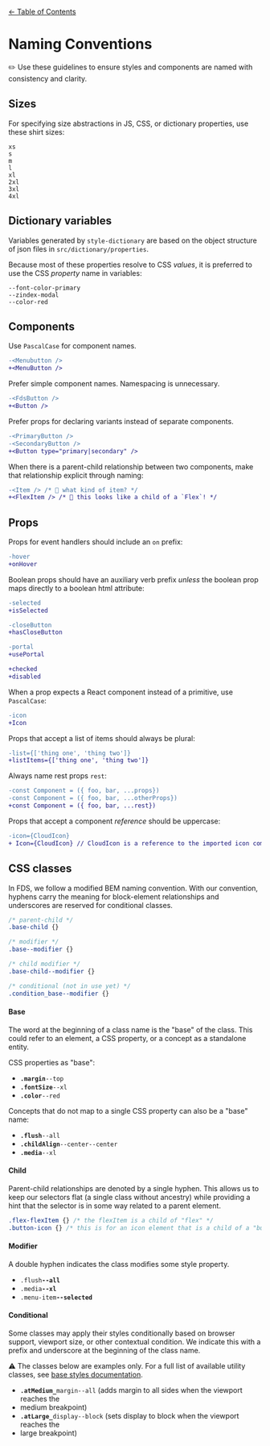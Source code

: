 [&larr; Table of Contents](../CONTRIBUTING.md)

# Naming Conventions
✏️ Use these guidelines to ensure styles and components are named with consistency and
clarity.

## Sizes

For specifying size abstractions in JS, CSS, or dictionary properties, use these shirt sizes:

```
xs
s
m
l
xl
2xl
3xl
4xl
```

## Dictionary variables
Variables generated by `style-dictionary` are based on the object structure of json files
in `src/dictionary/properties`.

Because most of these properties resolve to CSS _values_, it is preferred to use the
CSS _property_ name in variables:

```
--font-color-primary
--zindex-modal
--color-red
```


## Components

Use `PascalCase` for component names.

```diff
-<Menubutton />
+<MenuButton />
```

Prefer simple component names. Namespacing is unnecessary.

```diff
-<FdsButton />
+<Button />
```

Prefer props for declaring variants instead of separate components.

```diff
-<PrimaryButton />
-<SecondaryButton />
+<Button type="primary|secondary" />
```

When there is a parent-child relationship between two components, make that relationship
explicit through naming:

```diff
-<Item /> /* 💭 what kind of item? */
+<FlexItem /> /* 💭 this looks like a child of a `Flex`! */
```

## Props

Props for event handlers should include an `on` prefix:

```diff
-hover
+onHover
```

Boolean props should have an auxiliary verb prefix _unless_ the boolean prop maps directly
to a boolean html attribute:

```diff
-selected
+isSelected

-closeButton
+hasCloseButton

-portal
+usePortal
```

```diff
+checked
+disabled
```

When a prop expects a React component instead of a primitive, use `PascalCase`:

```diff
-icon
+Icon
```

Props that accept a list of items should always be plural:

```diff
-list={['thing one', 'thing two']}
+listItems={['thing one', 'thing two']}
```

Always name rest props `rest`:

```diff
-const Component = ({ foo, bar, ...props})
-const Component = ({ foo, bar, ...otherProps})
+const Component = ({ foo, bar, ...rest})
```

Props that accept a component _reference_ should be uppercase:

```diff
-icon={CloudIcon}
+ Icon={CloudIcon} // CloudIcon is a reference to the imported icon component
```

## CSS classes
In FDS, we follow a modified BEM naming convention. With our convention, hyphens carry the
meaning for block-element relationships and underscores are reserved for conditional
classes.

```css
/* parent-child */
.base-child {}

/* modifier */
.base--modifier {}

/* child modifier */
.base-child--modifier {}

/* conditional (not in use yet) */
.condition_base--modifier {}
```

#### Base
The word at the beginning of a class name is the "base" of the class. This could
refer to an element, a CSS property, or a concept as a standalone entity.

CSS properties as "base":

- **`.margin`**`--top`
- **`.fontSize`**`--xl`
- **`.color`**`--red`

Concepts that do not map to a single CSS property can also be a "base" name:

- **`.flush`**`--all`
- **`.childAlign`**`--center--center`
- **`.media`**`--xl`


#### Child
Parent-child relationships are denoted by a single hyphen. This allows us to keep our
selectors flat (a single class without ancestry) while providing a hint that the selector
is in some way related to a parent element.

```css
.flex-flexItem {} /* the flexItem is a child of "flex" */
.button-icon {} /* this is for an icon element that is a child of a "button" */
```

#### Modifier
A double hyphen indicates the class modifies some style property.

- `.flush`**`--all`**
- `.media`**`--xl`**
- `.menu-item`**`--selected`**

#### Conditional
Some classes may apply their styles conditionally based on browser support, viewport size,
or other contextual condition. We indicate this with a prefix and underscore at the
beginning of the class name.

⚠️  The classes below are examples only. For a full list of available utility classes, see [base styles documentation](https://cbinsights.github.io/form-design-system/fds-styles/).

- **`.atMedium_`**`margin--all` (adds margin to all sides when the viewport reaches the
- medium breakpoint)
- **`.atLarge_`**`display--block` (sets display to block when the viewport reaches the
- large breakpoint)
